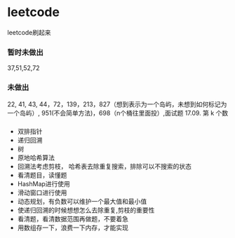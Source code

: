 # leetcode
leetcode刷起来

### 暂时未做出
37,51,52,72

### 未做出
22, 41, 43, 44，72，139，213，827（想到表示为一个岛屿，未想到如何标记为一个岛屿）, 951(不会简单方法)，698（n个桶往里面投）,面试题 17.09. 第 k 个数

###
- 双排指针
- 递归回溯
- 树
- 原地哈希算法
- 回溯法考虑剪枝， 哈希表去除重复搜索，排除可以不搜索的状态
- 看清题目，读懂题
- HashMap进行使用
- 滑动窗口进行使用
- 动态规划，有负数可以维护一个最大值和最小值
- 使递归回溯的时候想想怎么去除重复,剪枝的重要性
- 看清题，看清数据范围再做题，不要着急
- 用数组存一下，浪费一下内存，才能实现